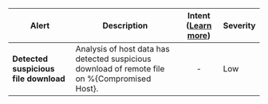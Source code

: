 |Alert|Description|Intent ([Learn more](#intentions))|Severity|
|----|----|:----:|--|
|**Detected suspicious file download**|Analysis of host data has detected suspicious download of remote file on %{Compromised Host}.|-|Low|
